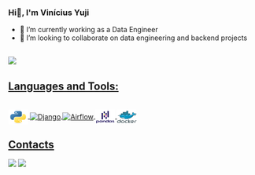 ### Hi👋, I'm Vinícius Yuji
- 🔭 I’m currently working as a Data Engineer
- 🤝 I’m looking to collaborate on data engineering and backend projects


## <div>
  <a href="https://github.com/viniyuji">
  <img height="150em" src="https://github-readme-stats.vercel.app/api/top-langs/?username=viniyuji&layout=compact&langs_count=7&theme=dark"/>
</div>


## Languages and Tools:
<div style="display: inline_block"><br>
    <img align="center" alt="Python" height="30" width="40" src="https://raw.githubusercontent.com/devicons/devicon/master/icons/python/python-original.svg">
    <img align="center" alt="Django" height="30" width="40" src="https://www.svgrepo.com/show/349341/djangoproject.svg">
    <img align="center" alt="Airflow" height="30" width="40" src="https://www.svgrepo.com/show/353380/airflow.svg">
    <img align="center" alt="Airflow" height="30" width="40" src="https://raw.githubusercontent.com/devicons/devicon/1119b9f84c0290e0f0b38982099a2bd027a48bf1/icons/pandas/pandas-original-wordmark.svg">
    <img align="center" alt="Docker" height="30" width="40" src="https://raw.githubusercontent.com/devicons/devicon/master/icons/docker/docker-original-wordmark.svg">
</div>

## Contacts
<div>    
    <a href = "mailto:viyugui@gmail.com"><img src="https://img.shields.io/badge/-Gmail-%23333?style=for-the-badge&logo=gmail&logoColor=white" target="_blank"></a>
    <a href="https://www.linkedin.com/in/vin%C3%ADcius-yuji-guima-901345185/" target="_blank"><img src="https://img.shields.io/badge/-LinkedIn-%230077B5?style=for-the-badge&logo=linkedin&logoColor=white" target="_blank"></a>  
</div>
